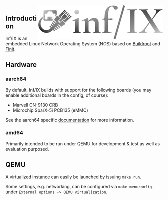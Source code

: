 <img align="right" src="doc/text3134.png" alt="inf/IX Linux Networking Made Easy">

Introduction
------------

Inf/IX is an embedded Linux Network Operating System (NOS) based on
[Buildroot][1] and [Finit][2].


Hardware
--------

### aarch64

By default, Inf/IX builds with support for the following boards (you
may enable additional boards in the config, of course):

- Marvell CN-9130 CRB
- Microchip SparX-5i PCB135 (eMMC)

See the aarch64 specific [documentation](board/aarch64/README.md) for more
information.

### amd64

Primarily intended to be run under QEMU for development & test as well
as evaluation purposed.


QEMU
----

A virtualized instance can easily be launched by issuing `make run`.

Some settings, e.g. networking, can be configured via `make
menuconfig` under `External options -> QEMU virtualization`.

[1]: https://buildroot.org/
[2]: https://github.com/troglobit/finit
